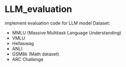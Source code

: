 # LLM_evaluation
implement evaluation code for LLM model
Dataset:
  + MMLU (Massive Multitask Language Understanding)
  + VMLU
  + Hellaswag
  + ANLI
  + GSM8k (Math dataset)
  + ARC Challenge
